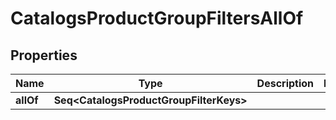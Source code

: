 

# CatalogsProductGroupFiltersAllOf


## Properties

Name | Type | Description | Notes
------------ | ------------- | ------------- | -------------
**allOf** | **Seq&lt;CatalogsProductGroupFilterKeys&gt;** |  | 



